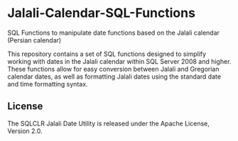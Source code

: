 # Jalali-Calendar-SQL-Functions
SQL Functions to manipulate date functions based on the Jalali calendar (Persian calendar)

This repository contains a set of SQL functions designed to simplify working with dates in the Jalali calendar within SQL Server 2008 and higher. These functions allow for easy conversion between Jalali and Gregorian calendar dates, as well as formatting Jalali dates using the standard date and time formatting syntax.

## License
The SQLCLR Jalali Date Utility is released under the Apache License, Version 2.0.

